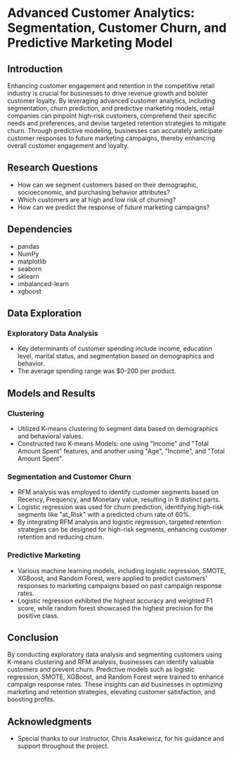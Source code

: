 # Advanced Customer Analytics: Segmentation, Customer Churn, and Predictive Marketing Model

## Introduction
Enhancing customer engagement and retention in the competitive retail industry is crucial for businesses to drive revenue growth and bolster customer loyalty. By leveraging advanced customer analytics, including segmentation, churn prediction, and predictive marketing models, retail companies can pinpoint high-risk customers, comprehend their specific needs and preferences, and devise targeted retention strategies to mitigate churn. Through predictive modeling, businesses can accurately anticipate customer responses to future marketing campaigns, thereby enhancing overall customer engagement and loyalty.

## Research Questions
- How can we segment customers based on their demographic, socioeconomic, and purchasing behavior attributes?
- Which customers are at high and low risk of churning?
- How can we predict the response of future marketing campaigns?

## Dependencies
* pandas
* NumPy
* matplotlib
* seaborn
* sklearn
* imbalanced-learn
* xgboost

## Data Exploration

### Exploratory Data Analysis
- Key determinants of customer spending include income, education level, marital status, and segmentation based on demographics and behavior.
- The average spending range was $0-200 per product.

## Models and Results

### Clustering
- Utilized K-means clustering to segment data based on demographics and behavioral values.
- Constructed two K-means Models: one using "Income" and "Total Amount Spent" features, and another using "Age", "Income", and "Total Amount Spent".

### Segmentation and Customer Churn
- RFM analysis was employed to identify customer segments based on Recency, Frequency, and Monetary value, resulting in 9 distinct parts.
- Logistic regression was used for churn prediction, identifying high-risk segments like "at_Risk" with a predicted churn rate of 60%.
- By integrating RFM analysis and logistic regression, targeted retention strategies can be designed for high-risk segments, enhancing customer retention and reducing churn.

### Predictive Marketing
- Various machine learning models, including logistic regression, SMOTE, XGBoost, and Random Forest, were applied to predict customers' responses to marketing campaigns based on past campaign response rates.
- Logistic regression exhibited the highest accuracy and weighted F1 score, while random forest showcased the highest precision for the positive class.

## Conclusion
By conducting exploratory data analysis and segmenting customers using K-means clustering and RFM analysis, businesses can identify valuable customers and prevent churn. Predictive models such as logistic regression, SMOTE, XGBoost, and Random Forest were trained to enhance campaign response rates. These insights can aid businesses in optimizing marketing and retention strategies, elevating customer satisfaction, and boosting profits.

## Acknowledgments
- Special thanks to our instructor, Chris Asakeiwicz, for his guidance and support throughout the project.
